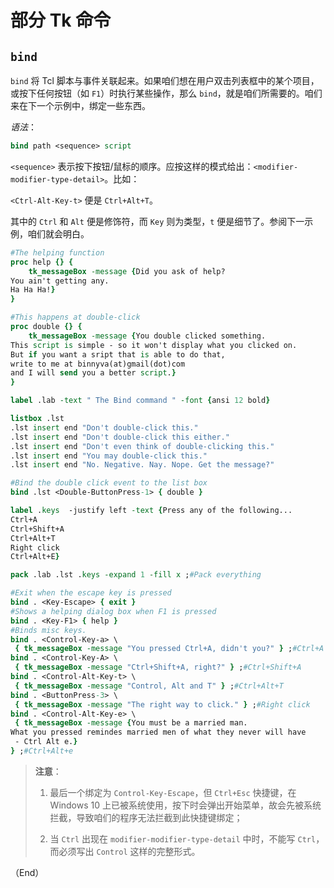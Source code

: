# 部分 Tk 命令


## `bind`

`bind` 将 Tcl 脚本与事件关联起来。如果咱们想在用户双击列表框中的某个项目，或按下任何按钮（如 `F1`）时执行某些操作，那么 `bind`，就是咱们所需要的。咱们来在下一个示例中，绑定一些东西。


*语法*：


```tcl
bind path <sequence> script
```

`<sequence>` 表示按下按钮/鼠标的顺序。应按这样的模式给出：`<modifier-modifier-type-detail>`。比如：

`<Ctrl-Alt-Key-t>` 便是 `Ctrl+Alt+T`。

其中的 `Ctrl` 和 `Alt` 便是修饰符，而 `Key` 则为类型，`t` 便是细节了。参阅下一示例，咱们就会明白。


```tcl
#The helping function
proc help {} {
	tk_messageBox -message {Did you ask of help?
You ain't getting any.
Ha Ha Ha!}
}

#This happens at double-click
proc double {} {
	tk_messageBox -message {You double clicked something.
This script is simple - so it won't display what you clicked on.
But if you want a sript that is able to do that,
write to me at binnyva(at)gmail(dot)com
and I will send you a better script.}
}

label .lab -text " The Bind command " -font {ansi 12 bold}

listbox .lst
.lst insert end "Don't double-click this."
.lst insert end "Don't double-click this either."
.lst insert end "Don't even think of double-clicking this."
.lst insert end "You may double-click this."
.lst insert end "No. Negative. Nay. Nope. Get the message?"

#Bind the double click event to the list box
bind .lst <Double-ButtonPress-1> { double }

label .keys  -justify left -text {Press any of the following...
Ctrl+A
Ctrl+Shift+A
Ctrl+Alt+T
Right click
Ctrl+Alt+E}

pack .lab .lst .keys -expand 1 -fill x ;#Pack everything

#Exit when the escape key is pressed
bind . <Key-Escape> { exit }
#Shows a helping dialog box when F1 is pressed
bind . <Key-F1> { help }
#Binds misc keys.
bind . <Control-Key-a> \
 { tk_messageBox -message "You pressed Ctrl+A, didn't you?" } ;#Ctrl+A
bind . <Control-Key-A> \
 { tk_messageBox -message "Ctrl+Shift+A, right?" } ;#Ctrl+Shift+A
bind . <Control-Alt-Key-t> \
 { tk_messageBox -message "Control, Alt and T" } ;#Ctrl+Alt+T
bind . <ButtonPress-3> \
 { tk_messageBox -message "The right way to click." } ;#Right click
bind . <Control-Alt-Key-e> \
 { tk_messageBox -message {You must be a married man.
What you pressed remindes married men of what they never will have
 - Ctrl Alt e.}
} ;#Ctrl+Alt+e
```

> **注意**：
>
> 1. 最后一个绑定为 `Control-Key-Escape`，但 `Ctrl+Esc` 快捷键，在 Windows 10 上已被系统使用，按下时会弹出开始菜单，故会先被系统拦截，导致咱们的程序无法拦截到此快捷键绑定；
>
> 2. 当 `Ctrl` 出现在 `modifier-modifier-type-detail` 中时，不能写 `Ctrl`，而必须写出 `Control` 这样的完整形式。


（End）


